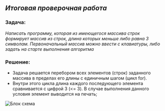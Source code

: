 ## _**Итоговая проверочная работа**_

### **Задача:**
*Написать программу, которая из имеющегося массива строк формирует массив из строк, длина которых меньше либо равна 3 символам. Первоначальный массив можно ввести с клавиатуры, либо задать на старте выполнения алгоритма*

### **Решение:**
- Задача решается перебором всех элементов (строк) заданного массива в пределах его длины с единичным шагом (цикл for). 
- Внутри этого цикла длина каждого последующего элемента сравнивается с цифрой 3 (<= 3). В случае выполнения данного условия элемент выводится на печать;

![Блок схема](https://disk.yandex.ru/i/S3SBKImz_vCoiQ) 